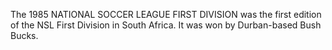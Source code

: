 The 1985 NATIONAL SOCCER LEAGUE FIRST DIVISION was the first edition of the NSL First Division in South Africa. It was won by Durban-based Bush Bucks.
